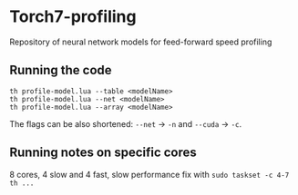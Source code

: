 # Torch7-profiling

Repository of neural network models for feed-forward speed profiling

## Running the code

```
th profile-model.lua --table <modelName>
th profile-model.lua --net <modelName>
th profile-model.lua --array <modelName>
```
The flags can be also shortened: `--net` -> `-n` and `--cuda` -> `-c`.

## Running notes on specific cores
8 cores, 4 slow and 4 fast, slow performance fix with `sudo taskset -c 4-7 th ...`
